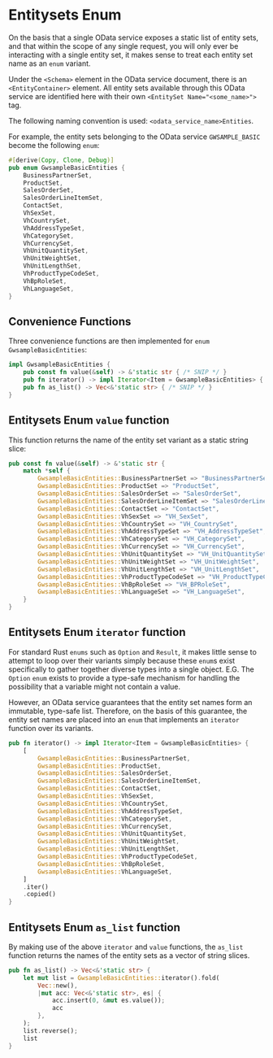 # Entitysets Enum

On the basis that a single OData service exposes a static list of entity sets, and that within the scope of any single request, you will only ever be interacting with a single entity set, it makes sense to treat each entity set name as an `enum` variant.

Under the `<Schema>` element in the OData service document, there is an `<EntityContainer>` element.
All entity sets available through this OData service are identified here with their own `<EntitySet Name="<some_name>">` tag.

The following naming convention is used: `<odata_service_name>Entities`.

For example, the entity sets belonging to the OData service `GWSAMPLE_BASIC` become the following `enum`:

```rust
#[derive(Copy, Clone, Debug)]
pub enum GwsampleBasicEntities {
    BusinessPartnerSet,
    ProductSet,
    SalesOrderSet,
    SalesOrderLineItemSet,
    ContactSet,
    VhSexSet,
    VhCountrySet,
    VhAddressTypeSet,
    VhCategorySet,
    VhCurrencySet,
    VhUnitQuantitySet,
    VhUnitWeightSet,
    VhUnitLengthSet,
    VhProductTypeCodeSet,
    VhBpRoleSet,
    VhLanguageSet,
}
```

## Convenience Functions

Three convenience functions are then implemented for `enum GwsampleBasicEntities`:

```rust
impl GwsampleBasicEntities {
    pub const fn value(&self) -> &'static str { /* SNIP */ }
    pub fn iterator() -> impl Iterator<Item = GwsampleBasicEntities> { /* SNIP */ }
    pub fn as_list() -> Vec<&'static str> { /* SNIP */ }
}
```

## Entitysets Enum `value` function

This function returns the name of the entity set variant as a static string slice:

```rust
pub const fn value(&self) -> &'static str {
    match *self {
        GwsampleBasicEntities::BusinessPartnerSet => "BusinessPartnerSet",
        GwsampleBasicEntities::ProductSet => "ProductSet",
        GwsampleBasicEntities::SalesOrderSet => "SalesOrderSet",
        GwsampleBasicEntities::SalesOrderLineItemSet => "SalesOrderLineItemSet",
        GwsampleBasicEntities::ContactSet => "ContactSet",
        GwsampleBasicEntities::VhSexSet => "VH_SexSet",
        GwsampleBasicEntities::VhCountrySet => "VH_CountrySet",
        GwsampleBasicEntities::VhAddressTypeSet => "VH_AddressTypeSet",
        GwsampleBasicEntities::VhCategorySet => "VH_CategorySet",
        GwsampleBasicEntities::VhCurrencySet => "VH_CurrencySet",
        GwsampleBasicEntities::VhUnitQuantitySet => "VH_UnitQuantitySet",
        GwsampleBasicEntities::VhUnitWeightSet => "VH_UnitWeightSet",
        GwsampleBasicEntities::VhUnitLengthSet => "VH_UnitLengthSet",
        GwsampleBasicEntities::VhProductTypeCodeSet => "VH_ProductTypeCodeSet",
        GwsampleBasicEntities::VhBpRoleSet => "VH_BPRoleSet",
        GwsampleBasicEntities::VhLanguageSet => "VH_LanguageSet",
    }
}
```

## Entitysets Enum `iterator` function

For standard Rust `enums` such as `Option` and `Result`, it makes little sense to attempt to loop over their variants simply because these `enum`s exist specifically to gather together diverse types into a single object.
E.G. The `Option` `enum` exists to provide a type-safe mechanism for handling the possibility that a variable might not contain a value.

However, an OData service guarantees that the entity set names form an immutable, type-safe list.
Therefore, on the basis of this guarantee, the entity set names are placed into an `enum` that implements an `iterator` function over its variants.

```rust
pub fn iterator() -> impl Iterator<Item = GwsampleBasicEntities> {
    [
        GwsampleBasicEntities::BusinessPartnerSet,
        GwsampleBasicEntities::ProductSet,
        GwsampleBasicEntities::SalesOrderSet,
        GwsampleBasicEntities::SalesOrderLineItemSet,
        GwsampleBasicEntities::ContactSet,
        GwsampleBasicEntities::VhSexSet,
        GwsampleBasicEntities::VhCountrySet,
        GwsampleBasicEntities::VhAddressTypeSet,
        GwsampleBasicEntities::VhCategorySet,
        GwsampleBasicEntities::VhCurrencySet,
        GwsampleBasicEntities::VhUnitQuantitySet,
        GwsampleBasicEntities::VhUnitWeightSet,
        GwsampleBasicEntities::VhUnitLengthSet,
        GwsampleBasicEntities::VhProductTypeCodeSet,
        GwsampleBasicEntities::VhBpRoleSet,
        GwsampleBasicEntities::VhLanguageSet,
    ]
    .iter()
    .copied()
}
```

## Entitysets Enum `as_list` function

By making use of the above `iterator` and `value` functions, the `as_list` function returns the names of the entity sets as a vector of string slices.

```rust
pub fn as_list() -> Vec<&'static str> {
    let mut list = GwsampleBasicEntities::iterator().fold(
        Vec::new(),
        |mut acc: Vec<&'static str>, es| {
            acc.insert(0, &mut es.value());
            acc
        },
    );
    list.reverse();
    list
}
```
